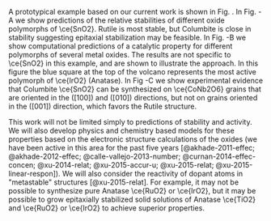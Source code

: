 A prototypical example based on our current work is shown in Fig. <fig-oxides>. In Fig. <fig-oxides>-A we show predictions of the relative stabilities of different oxide polymorphs of \ce{SnO2}. Rutile is most stable, but Columbite is close in stability suggesting epitaxial stabilization may be feasible. In Fig. <fig-oxides>-B we show computational predictions of a catalytic property for different polymorphs of several metal oxides. The results are not specific to \ce{SnO2} in this example, and are shown to illustrate the approach. In this figure the blue square at the top of the volcano represents the most active polymorph of \ce{IrO2} (Anatase). In Fig <fig-oxides>-C we show experimental evidence that Columbite \ce{SnO2} can be synthesized on \ce{CoNb2O6} grains that are oriented in the \([100]\) and \([010]\) directions, but not on grains oriented in the \([001]\) direction, which favors the Rutile structure.

This work will not be limited simply to predictions of stability and activity. We will also develop physics and chemistry based models for these properties based on the electronic structure calculations of the oxides (we have been active in this area for the past five years [@akhade-2011-effec; @akhade-2012-effec; @calle-vallejo-2013-number; @curnan-2014-effec-concen; @xu-2014-relat; @xu-2015-accur-u; @xu-2015-relat; @xu-2015-linear-respon]). We will also  consider the reactivity of dopant atoms in "metastable" structures [@xu-2015-relat]. For example, it may not be possible to synthesize pure Anatase \ce{RuO2} or \ce{IrO2}, but it may be possible to grow epitaxially stabilized solid solutions of Anatase \ce{TiO2} and \ce{RuO2} or \ce{IrO2} to achieve superior properties.